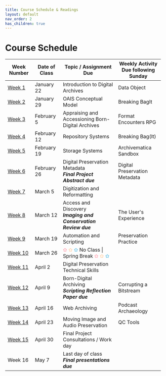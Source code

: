 ```yaml
---
title: Course Schedule & Readings
layout: default
nav_order: 2
has_children: true
---
```


# Course Schedule

| Week Number | Date of Class  | Topic / Assignment Due                                  | Weekly Activity<br>Due following Sunday        |
|-------------|----------------|-------------------------------------------|------------------------|
| [Week 1](week_01.html)  | January 22 | Introduction to Digital Archives | Data Object |
| [Week 2](week_02.html)  | January 29 | OAIS Conceptual Model | Breaking BagIt |
| [Week 3](week_03.html)  | February 5 | Appraising and Accessioning Born-Digital Archives | Format Encounters RPG |
| [Week 4](week_04.html)  | February 12 | Repository Systems<br> | Breaking Bag(It) |
| [Week 5](week_05.html)  | February 19 | Storage Systems | Archivematica Sandbox |
| [Week 6](week_06.html)  | February 26 | Digital Preservation Metadata<br>**_Final Project Abstract due_** | Digital Preservation Metadata |
| [Week 7](week_07.html)  | March 5 | Digitization and Reformatting |
| [Week 8](week_08.html)  | March 12 | Access and Discovery<br>**_Imaging and Conservation Review due_** | The User's Experience |
| [Week 9](week_09.html)  | March 19 | Automation and Scripting | Preservation Practice |
| [Week 10](week_10.html) | March 26 | <span style="color: #FFB6C1;">✿ </span><span style="color: #FFDAB9;">✿ </span><span style="color: #87CEEB;">✿ </span>No Class \| Spring Break <span style="color: #FFB6C1;">✿ </span><span style="color: #FFDAB9;">✿ </span><span style="color: #87CEEB;">✿ </span> |
| [Week 11](week_11.html) | April 2 | Digital Preservation Technical Skills |
| [Week 12](week_12.html) | April 9 | Born-Digital Archiving<br>**_Scripting Reflection Paper due_** | Corrupting a Bitstream |
| [Week 13](week_13.html) | April 16 | Web Archiving | Podcast Archaeology |
| [Week 14](week_14.html) | April 23 | Moving Image and Audio Preservation<br> | QC Tools |
| [Week 15](week_15.html) | April 30 | Final Project Consultations / Work day |  |
| Week 16 | May 7 | Last day of class<br>**_Final presentations due_** |